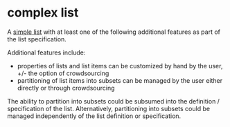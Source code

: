 complex list
======

A [simple list](simpleList.md) with at least one of the following additional features as part of the list specification.

Additional features include: 
- properties of lists and list items can be customized by hand by the user, +/- the option of crowdsourcing
- partitioning of list items into subsets can be managed by the user either directly or through crowdsourcing

The ability to partition into subsets could be subsumed into the definition / specification of the list. Alternatively, partitioning into subsets could be managed independently of the list definition or specification.


